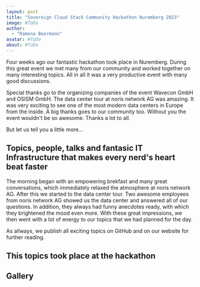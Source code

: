 ```yaml
---
layout: post
title: "Sovereign Cloud Stack Community Hackathon Nuremberg 2023"
image: #ToDo
author:
  - "Ramona Beermann"
avatar: #ToDo
about: #ToDo
---
```


Four weeks ago our fantastic hackathon took place in Nuremberg. During this great event we met many from our community and worked together on many interesting topics. All in all it was a very productive event with many good discussions.

Special thanks go to the organizing companies of the event Wavecon GmbH and OSISM GmbH. The data center tour at noris network AG was amazing. It was very exciting to see one of the most modern data centers in Europe from the inside.
A big thanks goes to our community too. Without you the event wouldn't be so awesome. Thanks a lot to all.

But let us tell you a little more...

## Topics, people, talks and fantasic IT Infrastructure that makes every nerd's heart beat faster

The morning began with an empowering brekfast and many great conversations, which immediately relaxed the atmosphere at noris network AG. After this we started to the data center tour. Two awesome employees from noris network AG showed us the data center and answered all of our questions. In addition, they always had funny anecdotes ready, with which they brightened the mood even more. With these great impressions, we then went with a lot of energy to our topics that we had planned for the day.

As allways, we publish all exciting topics on GitHub and on our website for further reading.

## This topics took place at the hackathon

<!--- TODO: Slides/Präsentationen ----->

## Gallery

<!--- TODO: Fotos --->
